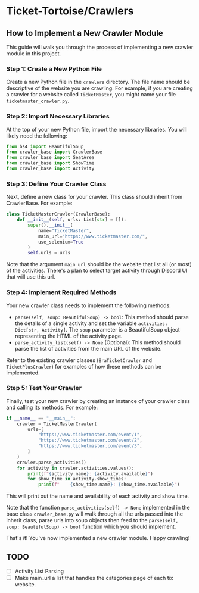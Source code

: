 # Ticket-Tortoise/Crawlers
## How to Implement a New Crawler Module
This guide will walk you through the process of implementing a new crawler module in this project.

### Step 1: Create a New Python File
Create a new Python file in the `crawlers` directory. The file name should be descriptive of the website you are crawling. For example, if you are creating a crawler for a website called `TicketMaster`, you might name your file `ticketmaster_crawler.py`.

### Step 2: Import Necessary Libraries
At the top of your new Python file, import the necessary libraries. You will likely need the following:

```python
from bs4 import BeautifulSoup
from crawler_base import CrawlerBase
from crawler_base import SeatArea
from crawler_base import ShowTime
from crawler_base import Activity
```

### Step 3: Define Your Crawler Class
Next, define a new class for your crawler. This class should inherit from CrawlerBase. For example:

```python
class TicketMasterCrawler(CrawlerBase):
    def __init__(self, urls: List[str] = []):
        super().__init__(
            name="TicketMaster",
            main_url="https://www.ticketmaster.com/",
            use_selenium=True
        )
        self.urls = urls
```

Note that the argument `main_url` should be the website that list all (or most) of the activities. There's a plan to select target activity through Discord UI that will use this url.


### Step 4: Implement Required Methods
Your new crawler class needs to implement the following methods:
- `parse(self, soup: BeautifulSoup) -> bool`: This method should parse the details of a single activity and set the variable `activities: Dict[str, Activity]`. The `soup` parameter is a BeautifulSoup object representing the HTML of the activity page.
- `parse_activity_list(self) -> None` (Optional): This method should parse the list of activities from the main URL of the website.

Refer to the existing crawler classes (`EraTicketCrawler` and `TicketPlusCrawler`) for examples of how these methods can be implemented.

### Step 5: Test Your Crawler
Finally, test your new crawler by creating an instance of your crawler class and calling its methods. For example:

```python
if __name__ == "__main__":
    crawler = TicketMasterCrawler(
        urls=[
            "https://www.ticketmaster.com/event/1",
            "https://www.ticketmaster.com/event/2",
            "https://www.ticketmaster.com/event/3",
        ]
    )
    crawler.parse_activities()
    for activity in crawler.activities.values():
        print(f"{activity.name}: {activity.available}")
        for show_time in activity.show_times:
            print(f"    {show_time.name}: {show_time.available}")
```

This will print out the name and availability of each activity and show time.

Note that the function `parse_activities(self) -> None` implemented in the base class `crawler_base.py` will walk through all the urls passed into the inherit class, parse urls into soup objects then feed to the `parse(self, soup: BeautifulSoup) -> bool` function which you should implement.

That's it! You've now implemented a new crawler module. Happy crawling!

## TODO
- [ ] Activity List Parsing
- [ ] Make main_url a list that handles the categories page of each tix website.